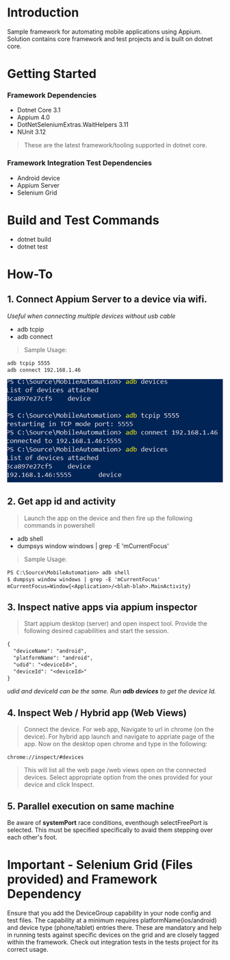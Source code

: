 # Introduction 
Sample framework for automating mobile applications using Appium.
Solution contains core framework and test projects and is built on
dotnet core.

# Getting Started
### Framework Dependencies
- Dotnet Core 3.1
- Appium 4.0
- DotNetSeleniumExtras.WaitHelpers 3.11
- NUnit 3.12
> These are the latest framework/tooling supported in dotnet core.
### Framework Integration Test Dependencies
- Android device
- Appium Server
- Selenium Grid

# Build and Test Commands
- dotnet build
- dotnet test 

# How-To
## 1. Connect Appium Server to a device via wifi.
*Useful when connecting multiple devices without usb cable*
- adb tcpip <portNumber>
- adb connect <ipaddressOfDevice>
> Sample Usage:
```
adb tcpip 5555
adb connect 192.168.1.46
```
![Image of tcp](Documentation\resources\tcp.png)
## 2. Get app id and activity
> Launch the app on the device and then fire up the following commands in powershell
- adb shell
- dumpsys window windows | grep -E 'mCurrentFocus'
> Sample Usage:
``` 
PS C:\Source\MobileAutomation> adb shell
$ dumpsys window windows | grep -E 'mCurrentFocus'
mCurrentFocus=Window{<Application>/<blah-blah>.MainActivity}
```
## 3. Inspect native apps via appium inspector
> Start appium desktop (server) and open inspect tool.
> Provide the following desired capabilities and start the session.
```
{
  "deviceName": "android",
  "platformName": "android",
  "udid": "<deviceId>",
  "deviceId": "<deviceId>"
}

```
*udid and deviceId can be the same. Run **adb devices** to get the device Id.*
## 4. Inspect Web / Hybrid app (Web Views)
> Connect the device. For web app, Navigate to url in chrome (on the device). For hybrid app launch and navigate to appriate page of the app. Now on the desktop open chrome and type in the following:
```
chrome://inspect/#devices
```

> This will list all the web page /web views open on the connected devices. Select appropriate option from the ones provided for your device and click Inspect.

## 5. Parallel execution on same machine
Be aware of **systemPort** race conditions, eventhough selectFreePort is selected.
This must be specified specifically to avaid them stepping over each other's foot. 

# Important - Selenium Grid (Files provided) and Framework Dependency
Ensure that you add the DeviceGroup capability in your node config and test files. The capability at a minimum requires platformName(ios/android) and device type (phone/tablet) entries there. These are mandatory and help in running tests against specific devices on the grid and are closely tagged within the framework. Check out integration tests in the tests project for its correct usage.
